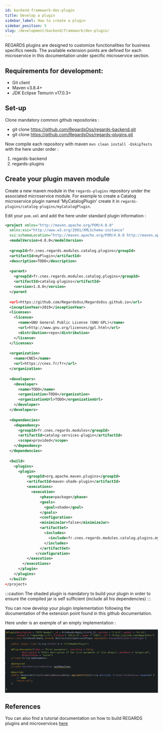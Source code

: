 ```yaml
---
id: backend-framework-dev-plugin
title: Develop a plugin
sidebar_label: How to create a plugin
sidebar_position: 5
slug: /development/backend/framework/dev-plugin/
---
```


REGARDS plugins are designed to customize functionalities for business specifics needs. The available extension points are defined for each microservice in this documentation under specific microservice section.

## Requirements for development:

- Git client
- Maven v3.8.4+
- JDK Eclipse Temurin v17.0.3+

## Set-up

Clone mandatory common github repositories :  
* git clone https://github.com/RegardsOss/regards-backend.git
* git clone https://github.com/RegardsOss/regards-plugins.git


Now compile each repository with maven `mvn clean install -DskipTests` with the here under order :
 1. regards-backend
 2. regards-plugins

## Create your plugin maven module

Create a new maven module in the `regards-plugins` repository under the associated microservice module. For exemple to create a Catalog microservice plugin named 'MyCatalogPlugin' create it in `regards-plugins/catalog-plugins/myCatalogPlugin`.
  
Edit your `pom.xml` and add the here under standard plugin information :
```xml
<project xmlns="http://maven.apache.org/POM/4.0.0"
  xmlns:xsi="http://www.w3.org/2001/XMLSchema-instance"
  xsi:schemaLocation="http://maven.apache.org/POM/4.0.0 http://maven.apache.org/xsd/maven-4.0.0.xsd">
  <modelVersion>4.0.0</modelVersion>

  <groupId>fr.cnes.regards.modules.catalog.plugins</groupId>
  <artifactId>myPlugin</artifactId>
  <description>TODO</description>

  <parent>
    <groupId>fr.cnes.regards.modules.catalog.plugins</groupId>
    <artifactId>catalog-plugins</artifactId>
    <version>1.8.0</version>
  </parent

  <url>https://github.com/RegardsOss/RegardsOss.github.io</url>
  <inceptionYear>2019</inceptionYear>
  <licenses>
    <license>
      <name>GNU General Public License (GNU GPL)</name>
      <url>http://www.gnu.org/licenses/gpl.html</url>
      <distribution>repo</distribution>
    </license>
  </licenses>

  <organization>
    <name>CNES</name>
    <url>https://cnes.fr/fr</url>
  </organization>

  <developers>
    <developer>
      <name>TODO</name>
      <organization>TODO</organization>
      <organizationUrl>TODO</organizationUrl>
    </developer>
  </developers>

  <dependencies>
    <dependency>
      <groupId>fr.cnes.regards.modules</groupId>
      <artifactId>catalog-services-plugin</artifactId>
      <scope>provided</scope>
    </dependency>
  </dependencies>

  <build>
    <plugins>
      <plugin>
          <groupId>org.apache.maven.plugins</groupId>
          <artifactId>maven-shade-plugin</artifactId>
          <executions>
            <execution>
                <phase>package</phase>
                <goals>
                  <goal>shade</goal>
                </goals>
                <configuration>
                <minimizeJar>false</minimizeJar>
                <artifactSet>
                  <includes>
                    <include>fr.cnes.regards.modules.catalog.plugins.myPlugin:*</include>
                  </includes>
                </artifactSet>
              </configuration>
          </execution>
        </executions>
      </plugin>
    </plugins>
  </build>
</project>
```

:::caution
The shaded plugin is mandatory to build your plugin in order to ensure the compiled jar is self sufficient (include all his dependencies)
:::

You can now develop your plugin implementation following the documentation of the extension point found in this github documentation.

Here under is an exemple of an empty implementation :

![](/img/docs/backend-plugin-impl-exemple.png)


## References 

You can also find a tutorial documentation on how to build REGARDS plugins and microservices [here](/docs/regards-backend-tutorial.odp)  
